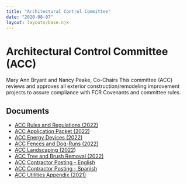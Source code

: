 ```yaml
---
title: "Architectural Control Committee"
date: "2020-08-07"
layout: layouts/base.njk
---
```


# Architectural Control Committee (ACC)

Mary Ann Bryant and Nancy Peake, Co-Chairs This committee (ACC) reviews and approves all exterior construction/remodeling improvement projects to assure compliance with FCR Covenants and committee rules.

## Documents

- [ACC Rules and Regulations (2022)](/uploads/2022/03/ACC-Rules-and-Regs-March-2022.pdf)
- [ACC Application Packet (2022)](/uploads/2022/03/ACC-Application-Packet-Mar-2022.pdf)
- [ACC Energy Devices (2022)](/uploads/2022/03/ACC-Energy-Devices-Summary-Mar-2022.pdf) 
- [ACC Fences and Dog-Runs (2022)](/uploads/2022/03/ACC-Fences-and-Dog-Runs-Summary-Mar-2022.pdf)
- [ACC Landscaping (2022](/uploads/2022/03/ACC-Landscaping-Summary-Mar-2022.pdf))
- [ACC Tree and Brush Removal (2022)](/uploads/2022/03/ACC-Tree-Brush-Removal-Summary-Mar-2022.pdf)
- [ACC Contractor Posting - English](/uploads/2012/05/FCR-Contractor-Posting.pdf)
- [ACC Contractor Posting - Spanish](/uploads/2012/05/ACC-Contractor-Posting-Spanish.pdf)
- [ACC Utilities Appendix (2021)](/uploads/2021/12/2021_12_Utilities_Committee_Rules_and_Regulations_for_Homeowners-App-U-1.pdf)

